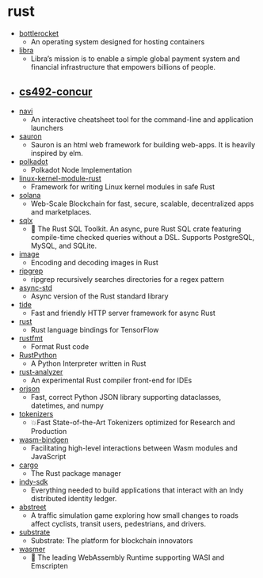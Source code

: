 # rust
- [bottlerocket](https://github.com/bottlerocket-os/bottlerocket)
  - An operating system designed for hosting containers
- [libra](https://github.com/libra/libra)
  - Libra’s mission is to enable a simple global payment system and financial infrastructure that empowers billions of people.
- [cs492-concur](https://github.com/kaist-cp/cs492-concur)
  - 
- [navi](https://github.com/denisidoro/navi)
  - An interactive cheatsheet tool for the command-line and application launchers
- [sauron](https://github.com/ivanceras/sauron)
  - Sauron is an html web framework for building web-apps. It is heavily inspired by elm.
- [polkadot](https://github.com/paritytech/polkadot)
  - Polkadot Node Implementation
- [linux-kernel-module-rust](https://github.com/fishinabarrel/linux-kernel-module-rust)
  - Framework for writing Linux kernel modules in safe Rust
- [solana](https://github.com/solana-labs/solana)
  - Web-Scale Blockchain for fast, secure, scalable, decentralized apps and marketplaces.
- [sqlx](https://github.com/launchbadge/sqlx)
  - 🧰 The Rust SQL Toolkit. An async, pure Rust SQL crate featuring compile-time checked queries without a DSL. Supports PostgreSQL, MySQL, and SQLite.
- [image](https://github.com/image-rs/image)
  - Encoding and decoding images in Rust
- [ripgrep](https://github.com/BurntSushi/ripgrep)
  - ripgrep recursively searches directories for a regex pattern
- [async-std](https://github.com/async-rs/async-std)
  - Async version of the Rust standard library
- [tide](https://github.com/http-rs/tide)
  - Fast and friendly HTTP server framework for async Rust
- [rust](https://github.com/tensorflow/rust)
  - Rust language bindings for TensorFlow
- [rustfmt](https://github.com/rust-lang/rustfmt)
  - Format Rust code
- [RustPython](https://github.com/RustPython/RustPython)
  - A Python Interpreter written in Rust
- [rust-analyzer](https://github.com/rust-analyzer/rust-analyzer)
  - An experimental Rust compiler front-end for IDEs
- [orjson](https://github.com/ijl/orjson)
  - Fast, correct Python JSON library supporting dataclasses, datetimes, and numpy
- [tokenizers](https://github.com/huggingface/tokenizers)
  - 💥Fast State-of-the-Art Tokenizers optimized for Research and Production
- [wasm-bindgen](https://github.com/rustwasm/wasm-bindgen)
  - Facilitating high-level interactions between Wasm modules and JavaScript
- [cargo](https://github.com/rust-lang/cargo)
  - The Rust package manager
- [indy-sdk](https://github.com/hyperledger/indy-sdk)
  - Everything needed to build applications that interact with an Indy distributed identity ledger.
- [abstreet](https://github.com/dabreegster/abstreet)
  - A traffic simulation game exploring how small changes to roads affect cyclists, transit users, pedestrians, and drivers.
- [substrate](https://github.com/paritytech/substrate)
  - Substrate: The platform for blockchain innovators
- [wasmer](https://github.com/wasmerio/wasmer)
  - 🚀 The leading WebAssembly Runtime supporting WASI and Emscripten
